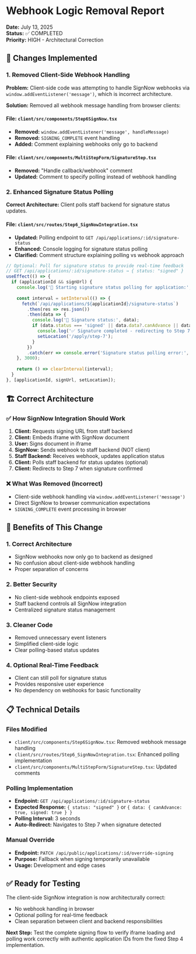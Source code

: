 # Webhook Logic Removal Report

**Date:** July 13, 2025  
**Status:** ✅ COMPLETED  
**Priority:** HIGH - Architectural Correction  

## 🔧 Changes Implemented

### 1. Removed Client-Side Webhook Handling
**Problem:** Client-side code was attempting to handle SignNow webhooks via `window.addEventListener('message')`, which is incorrect architecture.

**Solution:** Removed all webhook message handling from browser clients:

#### File: `client/src/components/Step6SignNow.tsx`
- **Removed:** `window.addEventListener('message', handleMessage)` 
- **Removed:** `SIGNING_COMPLETE` event handling
- **Added:** Comment explaining webhooks only go to backend

#### File: `client/src/components/MultiStepForm/SignatureStep.tsx`  
- **Removed:** "Handle callback/webhook" comment
- **Updated:** Comment to specify polling instead of webhook handling

### 2. Enhanced Signature Status Polling
**Correct Architecture:** Client polls staff backend for signature status updates.

#### File: `client/src/routes/Step6_SignNowIntegration.tsx`
- **Updated:** Polling endpoint to `GET /api/applications/:id/signature-status`
- **Enhanced:** Console logging for signature status polling
- **Clarified:** Comment structure explaining polling vs webhook approach

```typescript
// Optional: Poll for signature status to provide real-time feedback
// GET /api/applications/:id/signature-status → { status: "signed" }
useEffect(() => {
  if (applicationId && signUrl) {
    console.log('🔄 Starting signature status polling for application:', applicationId);
    
    const interval = setInterval(() => {
      fetch(`/api/applications/${applicationId}/signature-status`)
        .then(res => res.json())
        .then(data => {
          console.log('📄 Signature status:', data);
          if (data.status === 'signed' || data.data?.canAdvance || data.data?.signed) {
            console.log('✅ Signature completed - redirecting to Step 7');
            setLocation('/apply/step-7');
          }
        })
        .catch(err => console.error('Signature status polling error:', err));
    }, 3000);
    
    return () => clearInterval(interval);
  }
}, [applicationId, signUrl, setLocation]);
```

## 🏗️ Correct Architecture

### ✅ How SignNow Integration Should Work
1. **Client:** Requests signing URL from staff backend
2. **Client:** Embeds iframe with SignNow document
3. **User:** Signs document in iframe
4. **SignNow:** Sends webhook to staff backend (NOT client)
5. **Staff Backend:** Receives webhook, updates application status
6. **Client:** Polls staff backend for status updates (optional)
7. **Client:** Redirects to Step 7 when signature confirmed

### ❌ What Was Removed (Incorrect)
- Client-side webhook handling via `window.addEventListener('message')`
- Direct SignNow to browser communication expectations
- `SIGNING_COMPLETE` event processing in browser

## 🎯 Benefits of This Change

### 1. **Correct Architecture**
- SignNow webhooks now only go to backend as designed
- No confusion about client-side webhook handling
- Proper separation of concerns

### 2. **Better Security**
- No client-side webhook endpoints exposed
- Staff backend controls all SignNow integration
- Centralized signature status management

### 3. **Cleaner Code**
- Removed unnecessary event listeners
- Simplified client-side logic
- Clear polling-based status updates

### 4. **Optional Real-Time Feedback**
- Client can still poll for signature status
- Provides responsive user experience
- No dependency on webhooks for basic functionality

## 📋 Technical Details

### Files Modified
- `client/src/components/Step6SignNow.tsx`: Removed webhook message handling
- `client/src/routes/Step6_SignNowIntegration.tsx`: Enhanced polling implementation  
- `client/src/components/MultiStepForm/SignatureStep.tsx`: Updated comments

### Polling Implementation
- **Endpoint:** `GET /api/applications/:id/signature-status`
- **Expected Response:** `{ status: "signed" }` or `{ data: { canAdvance: true, signed: true } }`
- **Polling Interval:** 3 seconds
- **Auto-Redirect:** Navigates to Step 7 when signature detected

### Manual Override
- **Endpoint:** `PATCH /api/public/applications/:id/override-signing`
- **Purpose:** Fallback when signing temporarily unavailable
- **Usage:** Development and edge cases

## ✅ Ready for Testing

The client-side SignNow integration is now architecturally correct:
- No webhook handling in browser
- Optional polling for real-time feedback
- Clean separation between client and backend responsibilities

**Next Step:** Test the complete signing flow to verify iframe loading and polling work correctly with authentic application IDs from the fixed Step 4 implementation.